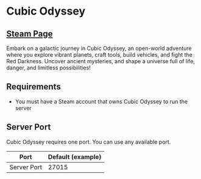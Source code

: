 # Cubic Odyssey

## [Steam Page](https://store.steampowered.com/app/3400000/Cubic_Odyssey/)

Embark on a galactic journey in Cubic Odyssey, an open-world adventure where you explore vibrant planets, craft tools, build vehicles, and fight the Red Darkness. Uncover ancient mysteries, and shape a universe full of life, danger, and limitless possibilities!

## Requirements

- You must have a Steam account that owns Cubic Odyssey to run the server

## Server Port

Cubic Odyssey requires one port.
You can use any available port.

| Port        | Default (example) |
| ----------- | ----------------- |
| Server Port | 27015             |
